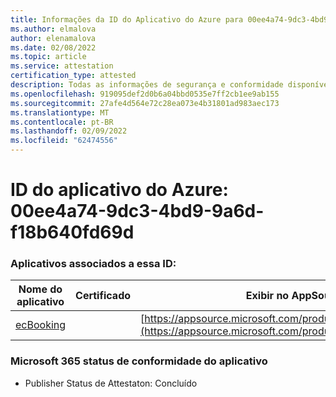 ```yaml
---
title: Informações da ID do Aplicativo do Azure para 00ee4a74-9dc3-4bd9-9a6d-f18b640fd69d
ms.author: elmalova
author: elenamalova
ms.date: 02/08/2022
ms.topic: article
ms.service: attestation
certification_type: attested
description: Todas as informações de segurança e conformidade disponíveis para 00ee4a74-9dc3-4bd9-9a6d-f18b640fd69d.
ms.openlocfilehash: 919095def2d0b6a04bbd0535e7ff2cb1ee9ab155
ms.sourcegitcommit: 27afe4d564e72c28ea073e4b31801ad983aec173
ms.translationtype: MT
ms.contentlocale: pt-BR
ms.lasthandoff: 02/09/2022
ms.locfileid: "62474556"
---
```

# <a name="azure-app-id-00ee4a74-9dc3-4bd9-9a6d-f18b640fd69d"></a>ID do aplicativo do Azure: 00ee4a74-9dc3-4bd9-9a6d-f18b640fd69d


### <a name="apps-associated-with-this-id"></a>Aplicativos associados a essa ID:
| **Nome do aplicativo** | **Certificado** | **Exibir no AppSource** |
|--------------|---------------|-----------------------|
| [ecBooking](https://docs.microsoft.com/microsoft-365-app-certification/forward/WA200002096) |  | [https://appsource.microsoft.com/product/office/WA200002096](https://appsource.microsoft.com/product/office/WA200002096) |

### <a name="microsoft-365-app-compliance-status"></a>Microsoft 365 status de conformidade do aplicativo
- Publisher Status de Attestaton: Concluído
